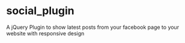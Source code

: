 # social_plugin
A jQuery Plugin to show latest posts from your facebook page to your website with responsive design
